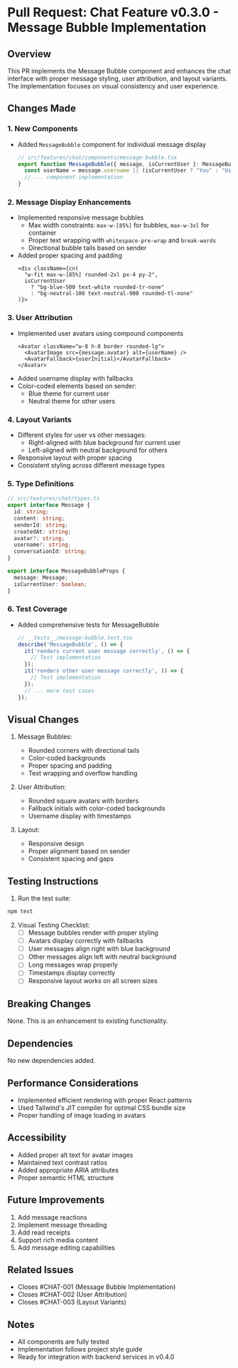# Pull Request: Chat Feature v0.3.0 - Message Bubble Implementation

## Overview
This PR implements the Message Bubble component and enhances the chat interface with proper message styling, user attribution, and layout variants. The implementation focuses on visual consistency and user experience.

## Changes Made

### 1. New Components
- Added `MessageBubble` component for individual message display
  ```typescript
  // src/features/chat/components/message-bubble.tsx
  export function MessageBubble({ message, isCurrentUser }: MessageBubbleProps) {
    const userName = message.username || (isCurrentUser ? "You" : "User");
    // ... component implementation
  }
  ```

### 2. Message Display Enhancements
- Implemented responsive message bubbles
  - Max width constraints: `max-w-[85%]` for bubbles, `max-w-3xl` for container
  - Proper text wrapping with `whitespace-pre-wrap` and `break-words`
  - Directional bubble tails based on sender
- Added proper spacing and padding
  ```tsx
  <div className={cn(
    "w-fit max-w-[85%] rounded-2xl px-4 py-2",
    isCurrentUser 
      ? "bg-blue-500 text-white rounded-tr-none" 
      : "bg-neutral-100 text-neutral-900 rounded-tl-none"
  )}>
  ```

### 3. User Attribution
- Implemented user avatars using compound components
  ```tsx
  <Avatar className="w-8 h-8 border rounded-lg">
    <AvatarImage src={message.avatar} alt={userName} />
    <AvatarFallback>{userInitial}</AvatarFallback>
  </Avatar>
  ```
- Added username display with fallbacks
- Color-coded elements based on sender:
  - Blue theme for current user
  - Neutral theme for other users

### 4. Layout Variants
- Different styles for user vs other messages:
  - Right-aligned with blue background for current user
  - Left-aligned with neutral background for others
- Responsive layout with proper spacing
- Consistent styling across different message types

### 5. Type Definitions
```typescript
// src/features/chat/types.ts
export interface Message {
  id: string;
  content: string;
  senderId: string;
  createdAt: string;
  avatar?: string;
  username?: string;
  conversationId: string;
}

export interface MessageBubbleProps {
  message: Message;
  isCurrentUser: boolean;
}
```

### 6. Test Coverage
- Added comprehensive tests for MessageBubble
  ```typescript
  // __tests__/message-bubble.test.tsx
  describe('MessageBubble', () => {
    it('renders current user message correctly', () => {
      // Test implementation
    });
    it('renders other user message correctly', () => {
      // Test implementation
    });
    // ... more test cases
  });
  ```

## Visual Changes
1. Message Bubbles:
   - Rounded corners with directional tails
   - Color-coded backgrounds
   - Proper spacing and padding
   - Text wrapping and overflow handling

2. User Attribution:
   - Rounded square avatars with borders
   - Fallback initials with color-coded backgrounds
   - Username display with timestamps

3. Layout:
   - Responsive design
   - Proper alignment based on sender
   - Consistent spacing and gaps

## Testing Instructions
1. Run the test suite:
```bash
npm test
```

2. Visual Testing Checklist:
   - [ ] Message bubbles render with proper styling
   - [ ] Avatars display correctly with fallbacks
   - [ ] User messages align right with blue background
   - [ ] Other messages align left with neutral background
   - [ ] Long messages wrap properly
   - [ ] Timestamps display correctly
   - [ ] Responsive layout works on all screen sizes

## Breaking Changes
None. This is an enhancement to existing functionality.

## Dependencies
No new dependencies added.

## Performance Considerations
- Implemented efficient rendering with proper React patterns
- Used Tailwind's JIT compiler for optimal CSS bundle size
- Proper handling of image loading in avatars

## Accessibility
- Added proper alt text for avatar images
- Maintained text contrast ratios
- Added appropriate ARIA attributes
- Proper semantic HTML structure

## Future Improvements
1. Add message reactions
2. Implement message threading
3. Add read receipts
4. Support rich media content
5. Add message editing capabilities

## Related Issues
- Closes #CHAT-001 (Message Bubble Implementation)
- Closes #CHAT-002 (User Attribution)
- Closes #CHAT-003 (Layout Variants)

## Notes
- All components are fully tested
- Implementation follows project style guide
- Ready for integration with backend services in v0.4.0 